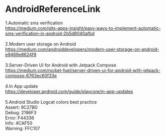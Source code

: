 # AndroidReferenceLink

1.Automatic sms verification</br>
https://medium.com/gits-apps-insight/easy-ways-to-implement-automatic-sms-verification-in-android-2b5d8040afbd
</br></br>
2.Modern user storage on Android</br>
https://medium.com/androiddevelopers/modern-user-storage-on-android-e9469e8624f9
</br></br>
3.Server-Driven UI for Android with Jetpack Compose</br>
https://medium.com/rocket-fuel/server-driven-ui-for-android-with-jetpack-compose-6763ec60f33e
</br></br>
4.In App update</br>
https://developer.android.com/guide/playcore/in-app-updates
</br>
</br>
5.Android Studio Logcat colors best practice</br>
Assert: 9C27B0</br>
Debug: 2196F3</br>
Error: F44336</br>
Info: 4CAF50</br>
Warning: FFC107</br>
